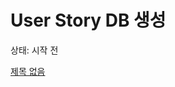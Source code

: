 # User Story DB 생성

상태: 시작 전

[제목 없음](User%20Story%20DB%20%E1%84%89%E1%85%A2%E1%86%BC%E1%84%89%E1%85%A5%E1%86%BC%20210c47c7ac2d805a8030cf46f7d8c640/%E1%84%8C%E1%85%A6%E1%84%86%E1%85%A9%E1%86%A8%20%E1%84%8B%E1%85%A5%E1%86%B9%E1%84%8B%E1%85%B3%E1%86%B7%20210c47c7ac2d8004ba60c6950efb142a.csv)